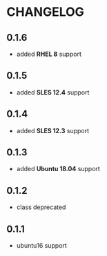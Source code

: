 # CHANGELOG

## 0.1.6

* added **RHEL 8** support

## 0.1.5

* added **SLES 12.4** support

## 0.1.4

* added **SLES 12.3** support

## 0.1.3

* added **Ubuntu 18.04** support

## 0.1.2

* class deprecated

## 0.1.1

* ubuntu16 support
